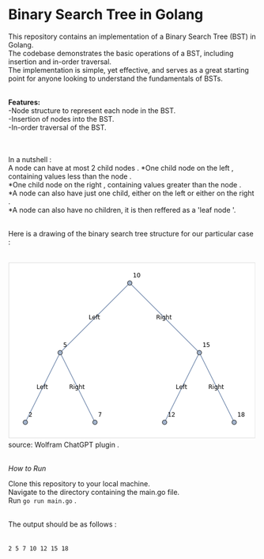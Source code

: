 
# **Binary Search Tree in Golang**<br>

This repository contains an implementation of a Binary Search Tree (BST) in Golang.<br>
The codebase demonstrates the basic operations of a BST, including insertion and in-order traversal.<br>
The implementation is simple, yet effective, and serves as a great starting point for anyone looking to understand the fundamentals of BSTs.<br><br>

**Features:**<br>
-Node structure to represent each node in the BST.<br>
-Insertion of nodes into the BST.<br>
-In-order traversal of the BST.<br><br>
<br>


In a nutshell :<br>
A node can have at most 2 child nodes . 
*One child node on the left , containing values less than the node .<br>
*One child node on the right , containing values greater than the node .<br> 
*A node can also have just one child, either on the left or either on the right .<br>
*A node can also have no children, it is then reffered as a 'leaf node '.<br><br>




Here is a drawing of the binary search tree structure  for our particular case :<br>
<br>

![Alt text](./binary_search_tree.png) <br>
source: Wolfram ChatGPT plugin .<br>
<br>

*How to Run*<br>

Clone this repository to your local machine.<br>
Navigate to the directory containing the main.go file.<br>
Run  `go run main.go` .<br>
<br>

The output should be as follows : <br> 
<br>

`2 5 7 10 12 15 18` 


